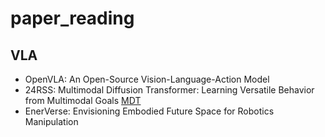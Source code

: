 # paper_reading
## VLA
- OpenVLA: An Open-Source Vision-Language-Action Model
- 24RSS: Multimodal Diffusion Transformer: Learning Versatile Behavior from Multimodal Goals [MDT](https://github.com/intuitive-robots/mdt_policy)
- EnerVerse: Envisioning Embodied Future Space for Robotics Manipulation
